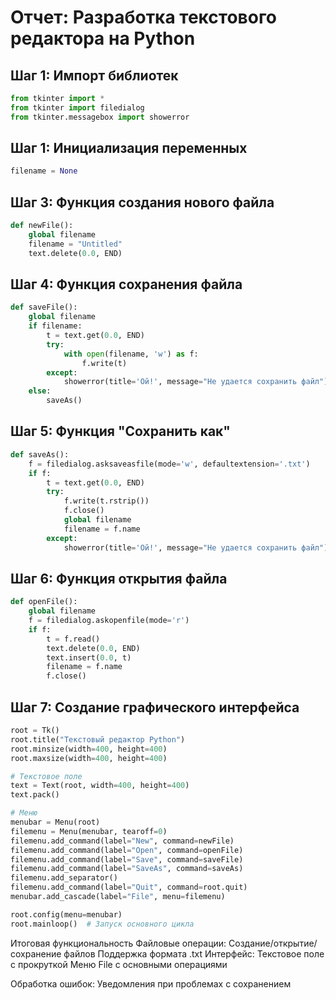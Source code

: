 # Отчет: Разработка текстового редактора на Python

## Шаг 1: Импорт библиотек
```python
from tkinter import *
from tkinter import filedialog
from tkinter.messagebox import showerror
```
## Шаг 1: Инициализация переменных
```python
filename = None  
```
## Шаг 3: Функция создания нового файла
```python
def newFile():
    global filename
    filename = "Untitled"
    text.delete(0.0, END)  
```
## Шаг 4: Функция сохранения файла
```python
def saveFile():
    global filename
    if filename:
        t = text.get(0.0, END)  
        try:
            with open(filename, 'w') as f:
                f.write(t)  
        except:
            showerror(title='Ой!', message="Не удается сохранить файл")
    else:
        saveAs()  
```
## Шаг 5: Функция "Сохранить как"
```python
def saveAs():
    f = filedialog.asksaveasfile(mode='w', defaultextension='.txt')
    if f:
        t = text.get(0.0, END)
        try:
            f.write(t.rstrip())  
            f.close()
            global filename
            filename = f.name  
        except:
            showerror(title='Ой!', message="Не удается сохранить файл")
```
## Шаг 6: Функция открытия файла
```python
def openFile():
    global filename
    f = filedialog.askopenfile(mode='r')
    if f:
        t = f.read()
        text.delete(0.0, END)
        text.insert(0.0, t)  
        filename = f.name   
        f.close()
```
## Шаг 7: Создание графического интерфейса
```python
root = Tk()
root.title("Текстовый редактор Python")
root.minsize(width=400, height=400)
root.maxsize(width=400, height=400)

# Текстовое поле
text = Text(root, width=400, height=400)
text.pack()

# Меню
menubar = Menu(root)
filemenu = Menu(menubar, tearoff=0)
filemenu.add_command(label="New", command=newFile)
filemenu.add_command(label="Open", command=openFile)
filemenu.add_command(label="Save", command=saveFile)
filemenu.add_command(label="SaveAs", command=saveAs)
filemenu.add_separator()
filemenu.add_command(label="Quit", command=root.quit)
menubar.add_cascade(label="File", menu=filemenu)

root.config(menu=menubar)
root.mainloop()  # Запуск основного цикла
```
Итоговая функциональность
Файловые операции:
    Создание/открытие/сохранение файлов
Поддержка формата .txt
Интерфейс:
    Текстовое поле с прокруткой
    Меню File с основными операциями

Обработка ошибок:
    Уведомления при проблемах с сохранением
